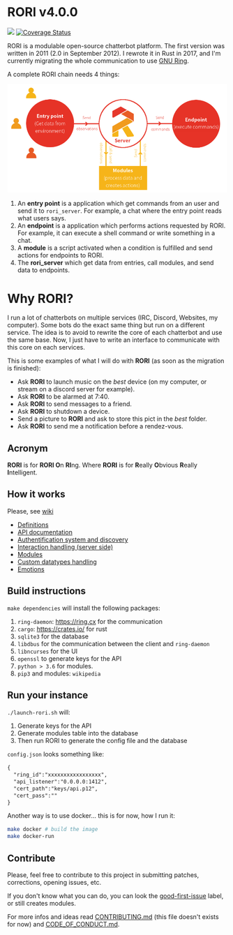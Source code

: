 # RORI v4.0.0

![](https://travis-ci.org/AmarOk1412/rori_core.svg?branch=master)
[![Coverage Status](https://coveralls.io/repos/github/AmarOk1412/rori_core/badge.svg?branch=master)](https://coveralls.io/github/AmarOk1412/rori_core?branch=master)

RORI is a modulable open-source chatterbot platform. The first version was written in 2011 (2.0 in September 2012). I rewrote it in Rust in 2017, and I'm currently migrating the whole communication to use [GNU Ring](https://ring.cx).

A complete RORI chain needs 4 things:

![processus](docs/img/process.png?raw=true)

1. An **entry point** is a application which get commands from an user and send it to `rori_server`. For example, a chat where the entry point reads what users says.
2. An **endpoint** is a application which performs actions requested by RORI. For example, it can execute a shell command or write something in a chat.
3. A **module** is a script activated when a condition is fulfilled and send actions for endpoints to RORI.
4. The **rori_server** which get data from entries, call modules, and send data to endpoints.

# Why RORI?

I run a lot of chatterbots on multiple services (IRC, Discord, Websites, my computer). Some bots do the exact same thing but run on a different service. The idea is to avoid to rewrite the core of each chatterbot and use the same base. Now, I just have to write an interface to communicate with this core on each services.

This is some examples of what I will do with **RORI** (as soon as the migration is finished):
+ Ask **RORI** to launch music on the *best* device (on my computer, or stream on a discord server for example).
+ Ask **RORI** to be alarmed at 7:40.
+ Ask **RORI** to send messages to a friend.
+ Ask **RORI** to shutdown a device.
+ Send a picture to **RORI** and ask to store this pict in the *best* folder.
+ Ask **RORI** to send me a notification before a rendez-vous.

## Acronym

**RORI** is for **RORI O**n **RI**ng.
Where **RORI** is for **R**eally **O**bvious **R**eally **I**ntelligent.


## How it works

Please, see [wiki](https://github.com/AmarOk1412/rori_core/wiki/)

+ [Definitions](https://github.com/AmarOk1412/rori_core/wiki/Definitions)
+ [API documentation](https://github.com/AmarOk1412/rori_core/wiki/API)
+ [Authentification system and discovery](https://github.com/AmarOk1412/rori_core/wiki/Authentification-system-and-discovery)
+ [Interaction handling (server side)](https://github.com/AmarOk1412/rori_core/wiki/Interaction-handling)
+ [Modules](https://github.com/AmarOk1412/rori_core/wiki/Modules)
+ [Custom datatypes handling](https://github.com/AmarOk1412/rori_core/wiki/Custom-datatypes-handling)
+ [Emotions](https://github.com/AmarOk1412/rori_core/wiki/Emotions)

## Build instructions

`make dependencies` will install the following packages:
1. `ring-daemon`: https://ring.cx for the communication
2. `cargo`: https://crates.io/ for rust
3. `sqlite3` for the database
4. `libdbus` for the communication between the client and `ring-daemon`
5. `libncurses` for the UI
6. `openssl` to generate keys for the API
7. `python > 3.6` for modules.
8. `pip3` and modules: `wikipedia`

## Run your instance

`./launch-rori.sh` will:

1. Generate keys for the API
2. Generate modules table into the database
3. Then run RORI to generate the config file and the database

`config.json` looks something like:
```
{
  "ring_id":"xxxxxxxxxxxxxxxxx",
  "api_listener":"0.0.0.0:1412",
  "cert_path":"keys/api.p12",
  "cert_pass":""
}
```

Another way is to use docker... this is for now, how I run it:

```bash
make docker # build the image
make docker-run
```


## Contribute

Please, feel free to contribute to this project in submitting patches, corrections, opening issues, etc.

If you don't know what you can do, you can look the [good-first-issue](https://github.com/AmarOk1412/rori_core/issues?q=is%3Aissue+is%3Aopen+label%3A%22good+first+issue%22) label, or still creates modules.

For more infos and ideas read [CONTRIBUTING.md](/CONTRIBUTING.md) (this file doesn't exists for now) and [CODE_OF_CONDUCT.md](/CODE_OF_CONDUCT.md).
